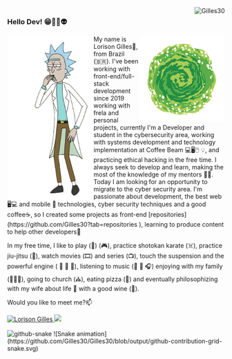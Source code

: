<img align='right' src = "https://komarev.com/ghpvc/?username=Gilles30" alt = "Gilles30" />

### Hello Dev! 😁🖖🏻👽

<p>
 <img align='right' src="https://raw.githubusercontent.com/Elyabe/elyabe/master/images/portal-3.gif" width='200'>
 <img align='left' src="https://raw.githubusercontent.com/Elyabe/Elyabe/master/images/rick-dancing.gif" width='200'> 
</p>
<p>
My name is Lorison Gilles🚀, from Brazil (🇧🇷). I've been working with front-end/full-stack development since 2019 working with frela and personal projects, currently I'm a Developer and student in the cybersecurity area, working with systems development and technology implementation at Coffee Beam 💻🖥🖱 💡, and practicing ethical hacking in the free time. I always seek to develop and learn, making the most of the knowledge of my mentors 🏪🏬. Today I am looking for an opportunity to migrate to the cyber security area. I'm passionate about development, the best web 🖥️💻 and mobile 📱 technologies, cyber security techniques and a good coffee☕, so I created some projects as front-end [repositories] (https://github.com/Gilles30?tab=repositories ), learning to produce content to help other developers💬

In my free time, I like to play (👾) (🎮), practice shotokan karate (☠️), practice jiu-jitsu (👻), watch movies (🎞️) and series (📺), touch the suspension and the powerful engine ( 🚗 💨 🚓), listening to music (🎵 🎻 🎧) enjoying with my family (👨‍👩‍👦), going to church (⛪), eating pizza (🍕) and eventually philosophizing with my wife about life 🏡 with a good wine (🍷).

</p>
 
 
<p>
  <row>
<!--     <img src="./img/react-original.svg" alt="react" width="30" height="30"/> -->
<!--     <img src="./img/angularjs-original.svg" alt="angularjs" width="30" height="30"/> -->
<!--     <img src="./img/ionic-original.svg" alt="ionic" width="30" height="30"/>
    <img src="./img/react-original.svg" alt="rectnative" width="30" height="30"/>
    <img src="./img/nodejs-original.svg" alt="nodejs" width="30" height="30"/>
    <img src="./img/javascript-original.svg" alt="javascript" width="30" height="30"/>
    <img src="./img/typescript-original.svg" alt="typescript" width="30" height="30"/>
    <img src="./img/css3-original.svg" alt="css3"  width="30" height="30"/>
    <img src="./img/sass-original.svg" alt="sass"  width="30" height="30"/>
    <img src="./img/html5-original.svg" alt="html5"  width="30" height="30"/>
    <img src="./img/postgresql-original.svg" alt="postgresql" width="30" height="30"/>
    <img src="./img/mongodb-original.svg" alt="mongodb" width="30" height="30"/>
    <img src="./img/mysql-original.svg" alt="mysql" width="30" height="30"/>
    <img src="./img/git-original.svg" alt="git" width="30" height="30"/>
    <img src="./img/github-original.svg" alt="github" width="30" height="30"/>
    <img src="./img/gitlab-original.svg" alt="gitlab" width="30" height="30"/>
    <img src="./img/docker-original.svg" alt="docker" width="30" height="30"/>
    <img src="./img/ubuntu-plain.svg" alt="ubuntu" width="30" height="30"/> -->
<!--     <p align="center">
      <img src="https://gidigi.com/cdn/love.gif" alt="code-love" whidt="100" height="100">
    </p> -->
  </row>
</p>

Would you like to meet me?📫

<a href="https://www.linkedin.com/in/lorison-gilles/">
  <img alt="Lorison Gilles" src="https://img.shields.io/badge/-LorisonGilles-8257E5?style=flat&logo=Linkedin&logoColor=white" />
</a>

<a aria-label="Completed" href="https://app.rocketseat.com.br/me/lorison-gilles-02226">
  <img src="https://img.shields.io/badge/Profile%20RocketSeat-GoStack/Ignite-8257E5?logo=data:image/png;base64,iVBORw0KGgoAAAANSUhEUgAAABAAAAAQCAMAAAAoLQ9TAAAALVBMVEVHcExxWsF0XMJzXMJxWcFsUsD///9jRrzY0u6Xh9Gsn9n39fyMecy0qd2bjNJWBT0WAAAABHRSTlMA2Do606wF2QAAAGlJREFUGJVdj1cWwCAIBLEsRU3uf9xobDH8+GZwUYi8i6ucJwrxKE+7D0G9Q4vlYqtmCSjndr4CgCgzlyFgfKfKCVO0LrPKjmiqMxGXkJwNnXskqWG+1oSM+BSwD8f29YLNjvx/OQrn+g99oQSoNmt3PgAAAABJRU5ErkJggg=="></img>
</a>

<!-- <a href="Https://api.whatsapp.com/send?phone=55+11+meuNumero8&text=Hello!">
    <img alt="Lorison Gilles" src="https://img.shields.io/badge/-Whatsapp-4CA143?style=flat-square&labelColor=4CA143&logo=whatsapp&logoColor=white&link" />
</a> -->

<!-- <a href="mailto: lorison.gilles @ gmail. com">
  <img alt="Lorison Gilles" src="https://img.shields.io/badge/-lorison.gilles@gmail.com-c14438?style=flat-square&logo=Gmail&logoColor=white&link=mailto:lorison.gilles@gmail.com" />
</a> -->

<br>
<br>

<picture>
  <source media="(prefers-color-scheme: dark)" srcset="github-snake-dark.svg" />
  <source media="(prefers-color-scheme: light)" srcset="github-snake.svg" />
  <img alt="github-snake" src="github-snake.svg" />
</picture>
 ![Snake animation](https://github.com/Gilles30/Gilles30/blob/output/github-contribution-grid-snake.svg)



<div align="center">
  <a href="https://github.com/Gilles30">
<!--   <img height="180em" src="https://github-readme-stats.vercel.app/api?username=Gilles30&show_icons=true&theme=omni&include_all_commits=true&count_private=true"/>
  <img height="180em" src="https://github-readme-stats.vercel.app/api/top-langs/?username=Gilles30&layout=compact&langs_count=7&theme=omni"/> -->
</div>

 
 
            
 
 <!-- [GitHub Activity Graph](https://activity-graph.herokuapp.com/graph?username=Gilles30&color=fc77c4&line=6594c1&point=e6dd7e&bg_color=191622&area=true&hide_border=false) -->

<!-- <div id="Gilles30">

  <a>
    <img width = "450px" align = "left" src = "https://github-readme-stats.vercel.app/api/?username=Gilles30&theme=omni&show_icons=true&include_all_commits=true&count_private=issues" />
  </a>

  <a>
     <img width = "250px" align = "left" src = "https://github-readme-stats.vercel.app/api/top-langs/?username=gilles30&theme=omni&layout=compact)](https://github.com/Gilles30/github-readme-stats"/>
  </a>

</div>  -->
